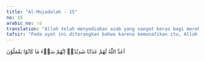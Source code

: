 ```yaml
---
title: "Al-Mujadalah - 15"
no: 15
arabic_no: ١٥
translation: "Allah telah menyediakan azab yang sangat keras bagi mereka. Sungguh, betapa buruknya apa yang telah mereka kerjakan. "
tafsir: "Pada ayat ini diterangkan bahwa karena kemunafikan itu, Allah menyediakan bagi mereka azab yang sangat berat. Dari ayat ini dapat dipahami bahwa kemunafikan itu termasuk perbuatan buruk, membahayakan masyarakat, dan dosa besar. Orang-orang munafik itu menipu dan membeberkan rahasia-rahasia kaum Muslimin kepada musuh-musuh mereka, yaitu orang-orang Yahudi dan orang-orang musyrik Mekah. Tindakan itu dapat mengakibatkan kehancuran agama Islam dan kaum Muslimin. Allah menyediakan bagi mereka di akhirat nanti azab neraka sebagai hukuman atas perbuatan mereka di dunia."
---
```


اَعَدَّ اللّٰهُ لَهُمْ عَذَابًا شَدِيْدًاۗ اِنَّهُمْ سَاۤءَ مَا كَانُوْا يَعْمَلُوْنَ
